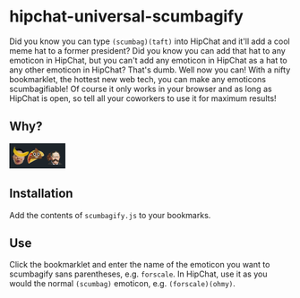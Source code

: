 # hipchat-universal-scumbagify
Did you know you can type `(scumbag)(taft)` into HipChat and it'll add a cool meme hat to a former president? Did you know you can add that hat to any emoticon in HipChat, but you can't add any emoticon in HipChat as a hat to any other emoticon in HipChat? That's dumb. Well now you can! With a nifty bookmarklet, the hottest new web tech, you can make any emoticons scumbagifiable! Of course it only works in your browser and as long as HipChat is open, so tell all your coworkers to use it for maximum results!
## Why?
![unlimited possibilities!](example.png)
## Installation
Add the contents of `scumbagify.js` to your bookmarks.
## Use
Click the bookmarklet and enter the name of the emoticon you want to scumbagify sans parentheses, e.g. `forscale`. In HipChat, use it as you would the normal `(scumbag)` emoticon, e.g. `(forscale)(ohmy)`.
